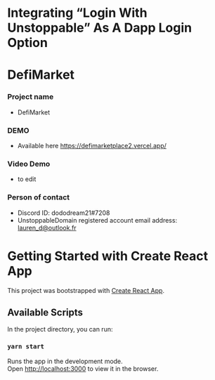 # Integrating “Login With Unstoppable” As A Dapp Login Option
# DefiMarket
### Project name
- DefiMarket
  
### DEMO
- Available here https://defimarketplace2.vercel.app/

### Video Demo
- to edit

### Person of contact
- Discord ID: dododream21#7208
- UnstoppableDomain registered account email address: lauren_d@outlook.fr

# Getting Started with Create React App

This project was bootstrapped with [Create React App](https://github.com/facebook/create-react-app).

## Available Scripts

In the project directory, you can run:

### `yarn start`

Runs the app in the development mode.\
Open [http://localhost:3000](http://localhost:3000) to view it in the browser.

